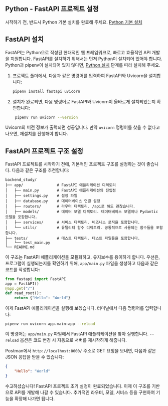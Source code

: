 ## Python - FastAPI 프로젝트 설정

시작하기 전, 반드시 Python 기본 설치를 완료해 주세요. [Python 기본 설치](../../project_configuration_fundamental/python.md)

## FastAPI 설치
FastAPI는 Python으로 작성된 현대적인 웹 프레임워크로, 빠르고 효율적인 API 개발을 지원합니다. FastAPI를 설치하기 위해서는 먼저 Python이 설치되어 있어야 합니다. Python과 pipenv이 설치되어 있지 않다면, [Python 설치](../../project_configuration_fundamental/python.md) 단계를 따라 설치해 주세요.

1. 프로젝트 폴더에서, 다음과 같은 명령어를 입력하여 FastAPI와 Uvicorn을 설치합니다:
   ```bash
   pipenv install fastapi uvicorn
   ```

2. 설치가 완료되면, 다음 명령어로 FastAPI와 Uvicorn이 올바르게 설치되었는지 확인합니다:
   ```bash
    pipenv run uvicorn --version
    ```

Uvicorn의 버전 정보가 출력되면 성공입니다. 만약 `uvicorn` 명령어를 찾을 수 없다고 나오면, 재설치를 진행해야 합니다.

## FastAPI 프로젝트 구조 설정
FastAPI 프로젝트를 시작하기 전에, 기본적인 프로젝트 구조를 설정하는 것이 좋습니다. 다음과 같은 구조를 추천합니다:

```
backend_study/
├── app/               # FastAPI 애플리케이션 디렉토리
│   ├── main.py        # FastAPI 애플리케이션의 진입점
│   ├── settings.py    # 설정 파일
│   ├── database.py    # 데이터베이스 연결 설정
│   ├── routers/       # 라우터 디렉토리. /api로 해도 괜찮습니다.
│   ├── models/        # 데이터 모델 디렉토리. 데이터베이스 모델이나 Pydantic 모델을 포함합니다.
│   ├── services/      # 서비스 디렉토리. 비즈니스 로직을 포함합니다.
│   └── utils/         # 유틸리티 함수 디렉토리. 공통적으로 사용되는 함수들을 포함합니다.
├── tests/             # 테스트 디렉토리. 테스트 파일들을 포함합니다.
│   └── test_main.py
└── README.md
```

이 구조는 FastAPI 애플리케이션을 모듈화하고, 유지보수를 용이하게 합니다.
우선은, 프로그램이 실행되는지를 확인하기 위해, `app/main.py` 파일을 생성하고 다음과 같은 코드를 작성합니다:

```python
from fastapi import FastAPI
app = FastAPI()
@app.get("/")
def read_root():
    return {"Hello": "World"}
```

이제 FastAPI 애플리케이션을 실행해 보겠습니다. 터미널에서 다음 명령어를 입력합니다:

```bash
pipenv run uvicorn app.main:app --reload
```

이 명령어는 `app/main.py` 파일에서 FastAPI 애플리케이션을 찾아 실행합니다. `--reload` 옵션은 코드 변경 시 자동으로 서버를 재시작하게 해줍니다.

Postman에서 `http://localhost:8000/` 주소로 GET 요청을 보내면, 다음과 같은 JSON 응답을 받을 수 있습니다:

```json
{
    "Hello": "World"
}
```

수고하셨습니다! FastAPI 프로젝트 초기 설정이 완료되었습니다. 이제 이 구조를 기반으로 API를 개발해 나갈 수 있습니다. 추가적인 라우터, 모델, 서비스 등을 구현하여 기능을 확장해 나가면 됩니다.
